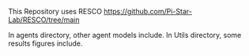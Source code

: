 This Repository uses RESCO https://github.com/Pi-Star-Lab/RESCO/tree/main

In agents directory, other agent models include.
In Utils directory, some results figures include.